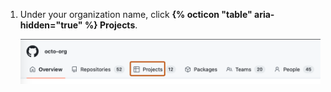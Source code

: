 1. Under your organization name, click **{% octicon "table" aria-hidden="true" %} Projects**.

   ![Screenshot of the horizontal navigation bar for an organization. A tab, labeled with a table icon and "Projects," is outlined in dark orange.](/assets/images/help/organizations/organization-projects-tab-table.png)

